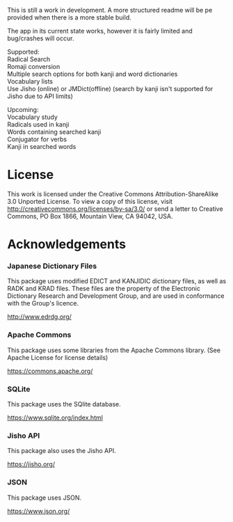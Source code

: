 This is still a work in development. A more structured readme will be pe provided when there is a more stable build.

The app in its current state works, however it is fairly limited and bug/crashes will occur.

Supported:  
Radical Search  
Romaji conversion  
Multiple search options for both kanji and word dictionaries  
Vocabulary lists  
Use Jisho (online) or JMDict(offline) (search by kanji isn't supported for Jisho due to API limits)  

Upcoming:  
Vocabulary study  
Radicals used in kanji  
Words containing searched kanji  
Conjugator for verbs  
Kanji in searched words  

# License

This work is licensed under the Creative Commons Attribution-ShareAlike 3.0 Unported License. To view a copy of this license, visit http://creativecommons.org/licenses/by-sa/3.0/ or send a letter to Creative Commons, PO Box 1866, Mountain View, CA 94042, USA.


# Acknowledgements

### Japanese Dictionary Files

This package uses modified EDICT and KANJIDIC dictionary files, as well as RADK and KRAD files. These files are the property of the Electronic Dictionary Research and Development Group, and are used in conformance with the Group's licence.

http://www.edrdg.org/

### Apache Commons

This package uses some libraries from the Apache Commons library. (See Apache License for license details)

https://commons.apache.org/

### SQLite

This package uses the SQlite database.

https://www.sqlite.org/index.html

### Jisho API

This package also uses the Jisho API.

https://jisho.org/

### JSON

This package uses JSON.

https://www.json.org/
